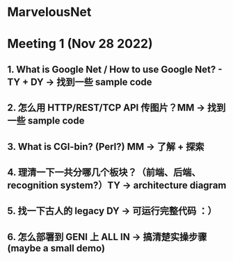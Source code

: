 # MarvelousNet

# Meeting 1 (Nov 28 2022)

## 1. What is Google Net / How to use Google Net? - TY + DY -> 找到一些 sample code
## 2. 怎么用 HTTP/REST/TCP API 传图片？MM -> 找到一些 sample code
## 3. What is CGI-bin? (Perl?) MM -> 了解 + 探索
## 4. 理清一下一共分哪几个板块？（前端、后端、recognition system?）TY -> architecture diagram
## 5. 找一下古人的 legacy DY -> 可运行完整代码 ：）
## 6. 怎么部署到 GENI 上 ALL IN -> 搞清楚实操步骤 (maybe a small demo)
